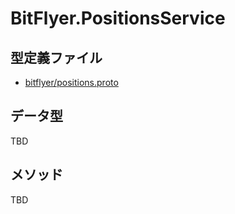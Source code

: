 # BitFlyer.PositionsService

## 型定義ファイル

- [bitflyer/positions.proto](../../proto/bitflyer/positions.proto)

## データ型

TBD

## メソッド

TBD